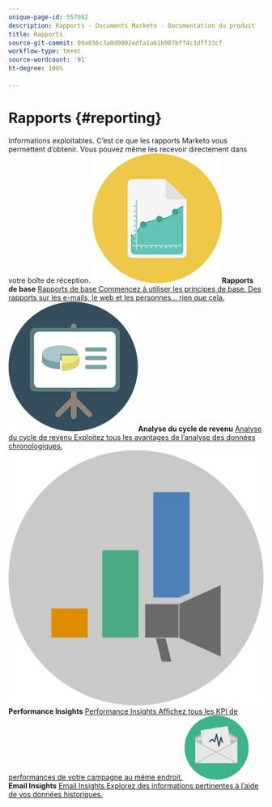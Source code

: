 ```yaml
---
unique-page-id: 557082
description: Rapports - Documents Marketo - Documentation du produit
title: Rapports
source-git-commit: 09a656c3a0d0002edfa1a61b987bff4c1dff33cf
workflow-type: tm+mt
source-wordcount: '91'
ht-degree: 100%

---
```



# Rapports {#reporting}

Informations exploitables. C’est ce que les rapports Marketo vous permettent d’obtenir. Vous pouvez même les recevoir directement dans votre boîte de réception.
**![Rapports de base](assets/documents-bookmarks-17.png)Rapports de base** [Rapports de base Commencez à utiliser les principes de base. Des rapports sur les e-mails, le web et les personnes... rien que cela.](https://docs.marketo.com/display/DOCS/Basic+Reporting)     **![Analyse du cycle de revenu](assets/seo-08.png)Analyse du cycle de revenu** [Analyse du cycle de revenu Exploitez tous les avantages de l’analyse des données chronologiques.](https://docs.marketo.com/display/DOCS/Revenue+Cycle+Analytics)     **![Performance Insights](assets/mpi-for-docs-2x.png)Performance Insights** [Performance Insights Affichez tous les KPI de performances de votre campagne au même endroit.](https://docs.marketo.com/display/DOCS/Marketing+Performance+Insights)     **![Email Insights](assets/email-insights.png)Email Insights** [Email Insights Explorez des informations pertinentes à l’aide de vos données historiques.](https://docs.marketo.com/display/DOCS/Email+Insights)
